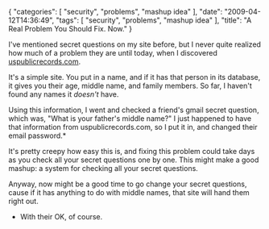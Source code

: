 {
    "categories": [
        "security", 
        "problems", 
        "mashup idea"
    ], 
    "date": "2009-04-12T14:36:49", 
    "tags": [
        "security", 
        "problems", 
        "mashup idea"
    ], 
    "title": "A Real Problem You Should Fix. Now."
}

I've mentioned secret questions on my site before, but I never quite realized how much of a problem they are until today, when I discovered <a href="http://uspublicrecords.com" target="_blank">uspublicrecords.com</a>.

It's a simple site. You put in a name, and if it has that person in its database, it gives you their age, middle name, and family members. So far, I haven't found any names it <i>doesn't</i> have.

Using this information, I went and checked a friend's gmail secret question, which was, "What is your father's middle name?" I just happened to have that information from uspublicrecords.com, so I put it in, and changed their email password.* 

It's pretty creepy how easy this is, and fixing this problem could take days as you check all your secret questions one by one. This might make a good mashup: a system for checking all your secret questions.

Anyway, now might be a good time to go change your secret questions, cause if it has anything to do with middle names, that site will hand them right out.

* With their OK, of course.<!--break-->